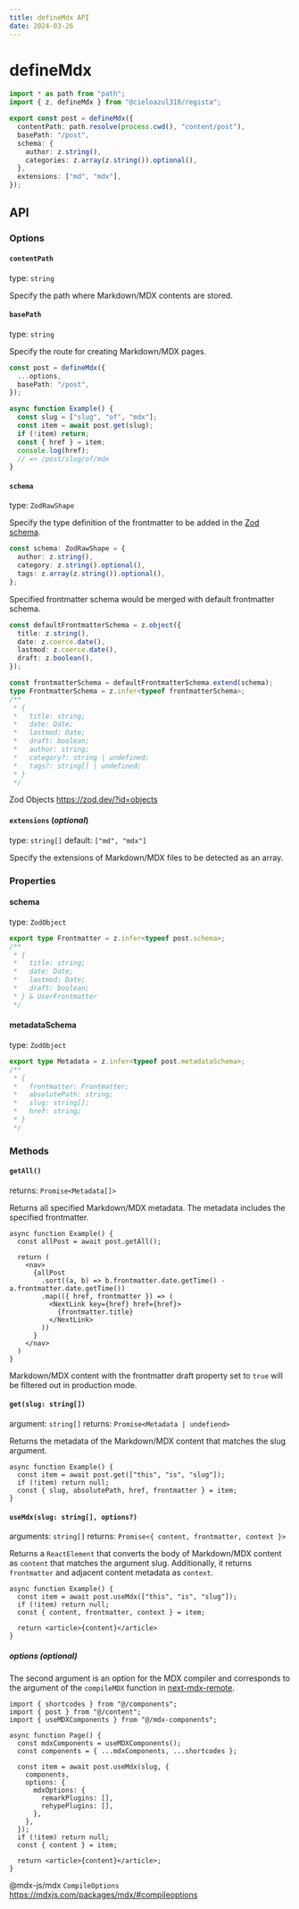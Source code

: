 ```yaml
---
title: defineMdx API
date: 2024-03-26
---
```


# defineMdx

```ts
import * as path from "path";
import { z, defineMdx } from "@cieloazul310/regista";

export const post = defineMdx({
  contentPath: path.resolve(process.cwd(), "content/post"),
  basePath: "/post",
  schema: {
    author: z.string(),
    categories: z.array(z.string()).optional(),
  },
  extensions: ["md", "mdx"],
});
```

## API

### Options

#### `contentPath`

type: `string`

Specify the path where Markdown/MDX contents are stored.

#### `basePath`

type: `string`

Specify the route for creating Markdown/MDX pages.

```ts
const post = defineMdx({
  ...options,
  basePath: "/post",
});

async function Example() {
  const slug = ["slug", "of", "mdx"];
  const item = await post.get(slug);
  if (!item) return;
  const { href } = item;
  console.log(href);
  // => /post/slug/of/mdx
}
```

#### `schema`

type: `ZodRawShape`

Specify the type definition of the frontmatter to be added in the [Zod schema][Zod].

```ts
const schema: ZodRawShape = {
  author: z.string(),
  category: z.string().optional(),
  tags: z.array(z.string()).optional(),
};
```

Specified frontmatter schema would be merged with default frontmatter schema.

```ts
const defaultFrontmatterSchema = z.object({
  title: z.string(),
  date: z.coerce.date(),
  lastmod: z.coerce.date(),
  draft: z.boolean(),
});

const frontmatterSchema = defaultFrontmatterSchema.extend(schema);
type FrontmatterSchema = z.infer<typeof frontmatterSchema>;
/**
 * {
 *   title: string;
 *   date: Date;
 *   lastmod: Date;
 *   draft: boolean;
 *   author: string;
 *   category?: string | undefined;
 *   tags?: string[] | undefined;
 * }
 */
```

Zod Objects
<https://zod.dev/?id=objects>

#### `extensions` (*optional*)

type: `string[]`
default: `["md", "mdx"]`

Specify the extensions of Markdown/MDX files to be detected as an array.

### Properties

#### schema

type: `ZodObject`

```ts
export type Frontmatter = z.infer<typeof post.schema>;
/**
 * {
 *   title: string;
 *   date: Date;
 *   lastmod: Date;
 *   draft: boolean;
 * } & UserFrontmatter
 */
```

#### metadataSchema

type: `ZodObject`

```ts
export type Metadata = z.infer<typeof post.metadataSchema>;
/**
 * {
 *   frontmatter: Frontmatter;
 *   absolutePath: string;
 *   slug: string[];
 *   href: string;
 * }
 */
```

### Methods

#### `getAll()`

returns: `Promise<Metadata[]>`

Returns all specified Markdown/MDX metadata. The metadata includes the specified frontmatter.

```tsx
async function Example() {
  const allPost = await post.getAll();

  return (
    <nav>
      {allPost
        .sort((a, b) => b.frontmatter.date.getTime() - a.frontmatter.date.getTime())
        .map(({ href, frontmatter }) => (
          <NextLink key={href} href={href}>
            {frontmatter.title}
          </NextLink>
        ))
      }
    </nav>
  )
}
```

Markdown/MDX content with the frontmatter draft property set to `true` will be filtered out in production mode.

#### `get(slug: string[])`

argument: `string[]`
returns: `Promise<Metadata | undefiend>`

Returns the metadata of the Markdown/MDX content that matches the slug argument.

```tsx
async function Example() {
  const item = await post.get(["this", "is", "slug"]);
  if (!item) return null;
  const { slug, absolutePath, href, frontmatter } = item;
}
```

#### `useMdx(slug: string[], options?)`

arguments: `string[]`
returns: `Promise<{ content, frontmatter, context }>`

Returns a `ReactElement` that converts the body of Markdown/MDX content as `content` that matches the argument slug. Additionally, it returns `frontmatter` and adjacent content metadata as `context`.

```tsx
async function Example() {
  const item = await post.useMdx(["this", "is", "slug"]);
  if (!item) return null;
  const { content, frontmatter, context } = item;

  return <article>{content}</article>
}
```

##### options (*optional*)

The second argument is an option for the MDX compiler and corresponds to the argument of the `compileMDX` function in [next-mdx-remote].

```tsx
import { shortcodes } from "@/components";
import { post } from "@/content";
import { useMDXComponents } from "@/mdx-components";

async function Page() {
  const mdxComponents = useMDXComponents();
  const components = { ...mdxComponents, ...shortcodes };

  const item = await post.useMdx(slug, {
    components,
    options: {
      mdxOptions: {
        remarkPlugins: [],
        rehypePlugins: [],
      },
    },
  });
  if (!item) return null;
  const { content } = item;

  return <article>{content}</article>;
}
```

@mdx-js/mdx `CompileOptions`
<https://mdxjs.com/packages/mdx/#compileoptions>

[Zod]: https://zod.dev/ "Zod"
[next-mdx-remote]: https://github.com/hashicorp/next-mdx-remote "next-mdx-remote"
